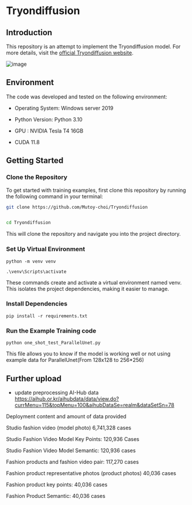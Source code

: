 # Tryondiffusion

## Introduction
This repository is an attempt to implement the Tryondiffusion model. For more details, visit the [official Tryondiffusion website](https://tryondiffusion.github.io/).

![image](https://github.com/Mutoy-choi/Tryondiffusion/assets/87027571/a3b9b53c-f6a3-4a52-8c3d-e7c26d50c55e)

## Environment

The code was developed and tested on the following environment:

* Operating System: Windows server 2019

* Python Version: Python 3.10

* GPU : NVIDIA Tesla T4 16GB

* CUDA 11.8



## Getting Started

### Clone the Repository
To get started with training examples, first clone this repository by running the following command in your terminal:

```bash
git clone https://github.com/Mutoy-choi/Tryondiffusion


cd Tryondiffusion
```
This will clone the repository and navigate you into the project directory.

### Set Up Virtual Environment

```
python -m venv venv

.\venv\Scripts\activate
```

These commands create and activate a virtual environment named venv. This isolates the project dependencies, making it easier to manage.

### Install Dependencies

```
pip install -r requirements.txt
```

### Run the Example Training code

```
python one_shot_test_ParallelUnet.py
```

This file allows you to know if the model is working well or not using example data for ParallelUnet(From 128x128 to 256*256)

## Further upload
* update preprocessing AI-Hub data
https://aihub.or.kr/aihubdata/data/view.do?currMenu=115&topMenu=100&aihubDataSe=realm&dataSetSn=78
  
 Deployment content and amount of data provided

Studio fashion video (model photo) 6,741,328 cases

Studio Fashion Video Model Key Points: 120,936 Cases

Studio Fashion Video Model Semantic: 120,936 cases

Fashion products and fashion video pair: 117,270 cases

Fashion product representative photos (product photos) 40,036 cases

Fashion product key points: 40,036 cases

Fashion Product Semantic: 40,036 cases
  
